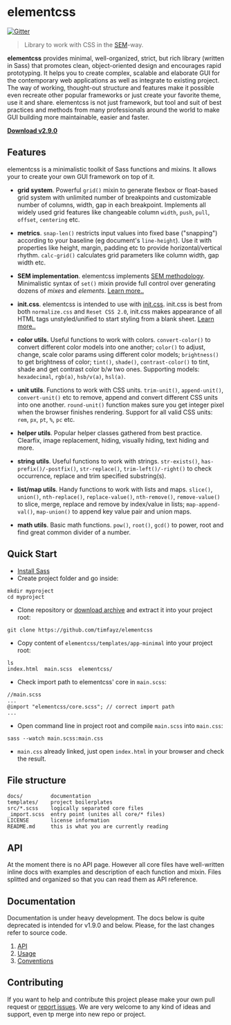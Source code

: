 # elementcss

[![Gitter](https://badges.gitter.im/Join%20Chat.svg)](https://gitter.im/timfayz/elementcss?utm_source=badge&utm_medium=badge&utm_campaign=pr-badge)

> Library to work with CSS in the [SEM](https://github.com/timfayz/SEM)-way.

**elementcss** provides minimal, well-organized, strict, but rich library (written in Sass) that promotes clean, object-oriented design and encourages rapid prototyping. It helps you to create complex, scalable and elaborate GUI for the contemporary web applications as well as integrate to existing project. The way of working, thought-out structure and features make it possible even recreate other popular frameworks or just create your favorite theme, use it and share. elementcss is not just framework, but tool and suit of best practices and methods from many professionals around the world to make GUI building more maintainable, easier and faster.

**[Download v2.9.0](https://github.com/timfayz/elementcss/archive/master.zip)**

## Features
elementcss is a minimalistic toolkit of Sass functions and mixins. It allows your to create your own GUI framework on top of it.

- **grid system**. Powerful `grid()` mixin to generate flexbox or float-based grid system with unlimited number of breakpoints and customizable number of columns, width, gap in each breakpoint. Implements all widely used grid features like changeable column `width`, `push`, `pull`, `offset`, `centering` etc.

- **metrics**. `snap-len()` restricts input values into fixed base ("snapping") according to your baseline (eg document's `line-height`). Use it with properties like height, margin, padding etc to provide horizontal/vertical rhythm. `calc-grid()` calculates grid parameters like column width, gap width etc.

- **SEM implementation**. elementcss implements [SEM methodology](https://github.com/timfayz/SEM). Minimalistic syntax of `set()` mixin provide full control over generating dozens of *mixes* and *elements*. [Learn more..](https://github.com/timfayz/SEM)

- **init.css**. elementcss is intended to use with [init.css](https://github.com/timfayz/init.css). init.css is best from both `normalize.css` and `Reset CSS 2.0`, init.css makes appearance of all HTML tags unstyled/unified to start styling from a blank sheet. [Learn more..](https://github.com/timfayz/init.css)

- **color utils.** Useful functions to work with colors. `convert-color()` to convert different color models into one another; `color()` to adjust, change, scale color params using different color models; `brightness()` to get brightness of color; `tint()`, `shade()`, `contrast-color()` to tint, shade and get contrast color b/w two ones. Supporting models: `hexadecimal`, `rgb(a)`, `hsb/v(a)`, `hsl(a)`.

- **unit utils**. Functions to work with CSS units. `trim-unit()`, `append-unit()`, `convert-unit()` etc to remove, append and convert different CSS units into one another. `round-unit()` function makes sure you get integer pixel when the browser finishes rendering. Support for all valid CSS units: `rem`, `px`, `pt`, `%`, `pc` etc.

- **helper utils**. Popular helper classes gathered from best practice. Clearfix, image replacement, hiding, visually hiding, text hiding and more.

- **string utils**. Useful functions to work with strings. `str-exists()`, `has-prefix()/-postfix()`, `str-replace()`, `trim-left()/-right()` to check occurrence, replace and trim specified substring(s).

- **list/map utils**. Handy functions to work with lists and maps. `slice()`, `union()`, `nth-replace()`, `replace-value()`, `nth-remove()`, `remove-value()` to slice, merge, replace and remove by index/value in lists; `map-append-val()`, `map-union()` to append key value pair and union maps.

- **math utils**. Basic math functions. `pow()`, `root()`, `gcd()` to power, root and find great common divider of a number.


## Quick Start
* [Install Sass](http://sass-lang.com/install)
* Create project folder and go inside:
```
mkdir myproject
cd myproject
```
* Clone repository or [download archive](https://github.com/kalopsia/element/archive/master.zip) and extract it into your project root:
```
git clone https://github.com/timfayz/elementcss
```
* Copy content of `elementcss/templates/app-minimal` into your project root:
```
ls
index.html  main.scss  elementcss/
```
* Check import path to elementcss' core in `main.scss`:
```
//main.scss
...
@import "elementcss/core.scss"; // correct import path
...
```
* Open command line in project root and compile `main.scss` into `main.css`:
```
sass --watch main.scss:main.css
```
* `main.css` already linked, just open `index.html` in your browser and check the result.


## File structure
```
docs/         documentation
templates/    project boilerplates
src/*.scss    logically separated core files
_import.scss  entry point (unites all core/* files)
LICENSE       license information
README.md     this is what you are currently reading
```

## API
At the moment there is no API page. However all core files have well-written inline docs with examples and description of each function and mixin. Files splitted and organized so that you can read them as API reference.

<!---
### Color utils
- [`shade($clr, $percentage)`](https://github.com/timfayz/elementcss/blob/master/core/_color.scss#L3)
- `tint($clr, $percentage)`
- `convert-color($clr, $model)`
- `contrast-color($clr, $dark, $light, $algorithm:sRGB)`
- `brightness($clr, $algorithm:$brightness-algorithm)`
- `color($action, $clr, $props, $model:hsl)`
-->

## Documentation
Documentation is under heavy development. The docs below is quite deprecated is intended for v1.9.0 and below. Please, for the last changes refer to source code.

1. [API](https://github.com/timfayz/elementcss/blob/master/docs/0_preface.md)<br/>
1. [Usage](https://github.com/timfayz/elementcss/blob/master/docs/2_usage.md)<br/>
1. [Conventions](https://github.com/timfayz/elementcss/blob/master/docs/4_conventions.md)<br/>

## Contributing
If you want to help and contribute this project please make your own pull request or [report issues](https://github.com/timfayz/elementcss/issues). We are very welcome to any kind of ideas and support, even tp merge into new repo or project.
